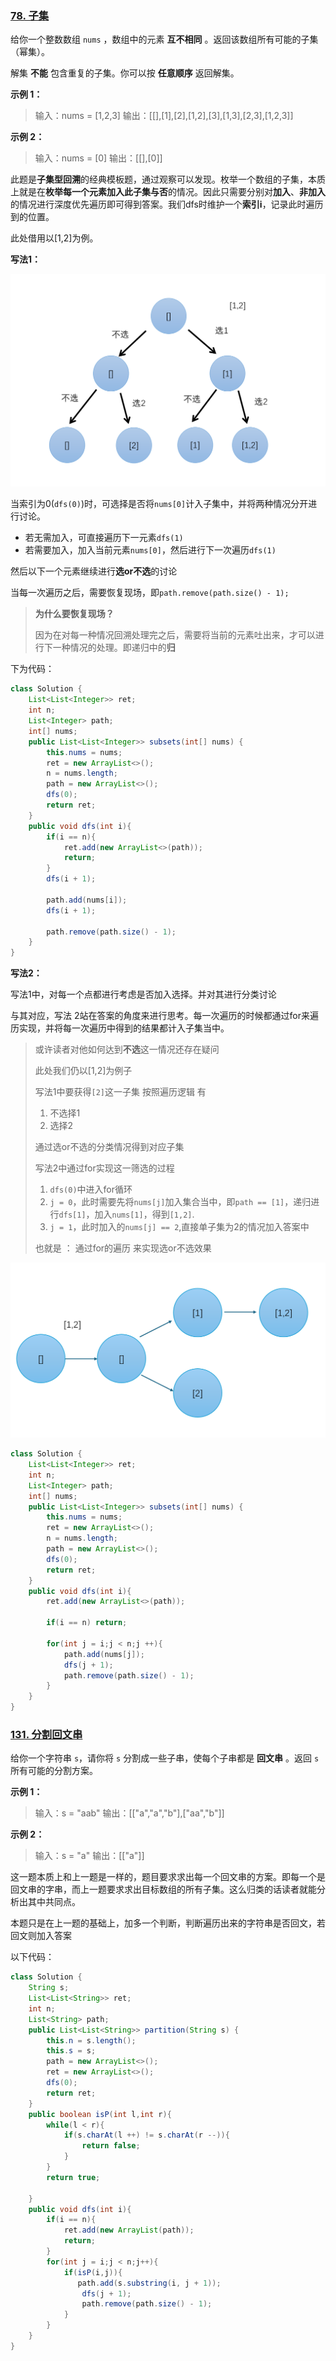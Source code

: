 ### [78. 子集](https://leetcode.cn/problems/subsets/)

给你一个整数数组 `nums` ，数组中的元素 **互不相同** 。返回该数组所有可能的子集（幂集）。

解集 **不能** 包含重复的子集。你可以按 **任意顺序** 返回解集。

**示例 1：**

> 输入：nums = [1,2,3]
> 输出：[[],[1],[2],[1,2],[3],[1,3],[2,3],[1,2,3]]

**示例 2：**

> 输入：nums = [0]
> 输出：[[],[0]]



此题是**子集型回溯**的经典模板题，通过观察可以发现。枚举一个数组的子集，本质上就是在**枚举每一个元素加入此子集与否**的情况。因此只需要分别对**加入**、**非加入**的情况进行深度优先遍历即可得到答案。我们dfs时维护一个**索引i**，记录此时遍历到的位置。

此处借用以[1,2]为例。

**写法1：**

![image-20240324145026329](./images\image-20240324145026329.png)

当索引为0(`dfs(0)`)时，可选择是否将`nums[0]`计入子集中，并将两种情况分开进行讨论。

- 若无需加入，可直接遍历下一元素`dfs(1)`
- 若需要加入，加入当前元素`nums[0]`，然后进行下一次遍历`dfs(1)`

然后以下一个元素继续进行**选or不选**的讨论

当每一次遍历之后，需要恢复现场，即`path.remove(path.size() - 1);`

> **为什么要恢复现场？** 
>
> 因为在对每一种情况回溯处理完之后，需要将当前的元素吐出来，才可以进行下一种情况的处理。即递归中的**归**

下为代码：

```java
class Solution {
    List<List<Integer>> ret;
    int n;
    List<Integer> path;
    int[] nums;
    public List<List<Integer>> subsets(int[] nums) {
        this.nums = nums;
        ret = new ArrayList<>();
        n = nums.length;
        path = new ArrayList<>();
        dfs(0);
        return ret;
    }
    public void dfs(int i){
        if(i == n){
            ret.add(new ArrayList<>(path));
            return;
        }
        dfs(i + 1);

        path.add(nums[i]);
        dfs(i + 1);

        path.remove(path.size() - 1);
    }
}
```

**写法2：**

写法1中，对每一个点都进行考虑是否加入选择。并对其进行分类讨论

与其对应，写法 2站在答案的角度来进行思考。每一次遍历的时候都通过for来遍历实现，并将每一次遍历中得到的结果都计入子集当中。

> 或许读者对他如何达到**不选**这一情况还存在疑问
>
> 此处我们仍以[1,2]为例子 
>
> 写法1中要获得`[2]`这一子集 按照遍历逻辑 有 
>
> 1. 不选择1
> 2. 选择2
>
> 通过选or不选的分类情况得到对应子集
>
> 写法2中通过for实现这一筛选的过程
>
> 1. `dfs(0)`中进入for循环
> 2. `j = 0`，此时需要先将`nums[j]`加入集合当中，即`path == [1]`，递归进行`dfs[1]`，加入`nums[1]`，得到`[1,2]`.
> 3. `j = 1`，此时加入的`nums[j] == 2`,直接单子集为2的情况加入答案中
>
> 也就是 ： 通过for的遍历 来实现选or不选效果

![image-20240324162559503](.\images\image-20240324162559503.png)

```java
class Solution {
    List<List<Integer>> ret;
    int n;
    List<Integer> path;
    int[] nums;
    public List<List<Integer>> subsets(int[] nums) {
        this.nums = nums;
        ret = new ArrayList<>();
        n = nums.length;
        path = new ArrayList<>();
        dfs(0);
        return ret;
    }
    public void dfs(int i){
        ret.add(new ArrayList<>(path));

        if(i == n) return;

        for(int j = i;j < n;j ++){
            path.add(nums[j]);
            dfs(j + 1);
            path.remove(path.size() - 1);
        }
    }
}
```







### [131. 分割回文串](https://leetcode.cn/problems/palindrome-partitioning/)

给你一个字符串 `s`，请你将 `s` 分割成一些子串，使每个子串都是 **回文串** 。返回 `s` 所有可能的分割方案。

**示例 1：**

> 输入：s = "aab"
> 输出：[["a","a","b"],["aa","b"]]

**示例 2：**

> 输入：s = "a"
> 输出：[["a"]]

这一题本质上和上一题是一样的，题目要求求出每一个回文串的方案。即每一个是回文串的字串，而上一题要求求出目标数组的所有子集。这么归类的话读者就能分析出其中共同点。

本题只是在上一题的基础上，加多一个判断，判断遍历出来的字符串是否回文，若回文则加入答案

以下代码：

```java
class Solution {
    String s;
    List<List<String>> ret;
    int n;
    List<String> path;
    public List<List<String>> partition(String s) {
        this.n = s.length();
        this.s = s;
        path = new ArrayList<>();
        ret = new ArrayList<>();
        dfs(0);
        return ret;
    }
    public boolean isP(int l,int r){
        while(l < r){
            if(s.charAt(l ++) != s.charAt(r --)){
                return false;
            }
        }
        return true;

    }
    public void dfs(int i){
        if(i == n){
            ret.add(new ArrayList(path));
            return;
        }
        for(int j = i;j < n;j++){
            if(isP(i,j)){
               path.add(s.substring(i, j + 1));
                dfs(j + 1);
                path.remove(path.size() - 1);
            }
        }
    }
}
```

